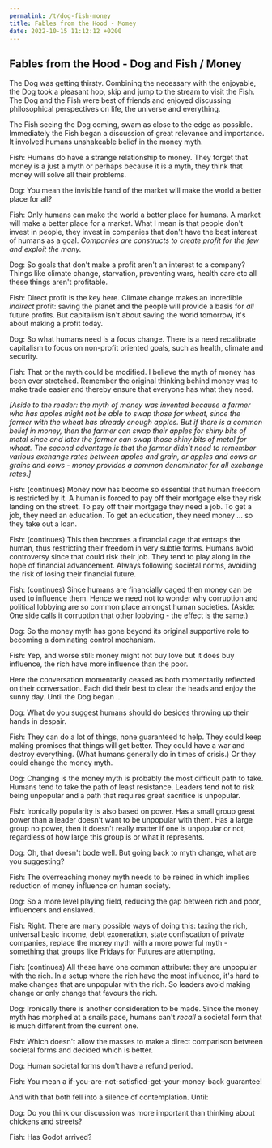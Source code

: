 ```yaml
---
permalink: /t/dog-fish-money
title: Fables from the Hood - Momey
date: 2022-10-15 11:12:12 +0200
---
```



## Fables from the Hood - Dog and Fish / Money

The Dog was getting thirsty. Combining the necessary with the enjoyable, the Dog took a pleasant hop, skip and jump to the stream to visit the Fish. The Dog and the Fish were best of friends and enjoyed discussing philosophical perspectives on life, the universe and everything.

The Fish seeing the Dog coming, swam as close to the edge as possible. Immediately the Fish began a discussion of great relevance and importance. It involved humans unshakeable belief in the money myth.

Fish: Humans do have a strange relationship to money. They forget that money is a just a myth or perhaps because it is a myth, they think that money will solve all their problems.

Dog: You mean the invisible hand of the market will make the world a better place for all?

Fish: Only humans can make the world a better place for humans. A market will make a better place for a market. What I mean is that people don't invest in people, they invest in companies that don't have the best interest of humans as a goal. *Companies are constructs to create profit for the few and exploit the many.*

Dog: So goals that don't make a profit aren't an interest to a company? Things like climate change, starvation, preventing wars, health care etc all these things aren't profitable.

Fish: Direct profit is the key here. Climate change makes an incredible *indirect* profit: saving the planet and the people will provide a basis for *all* future profits. But capitalism isn't about saving the world tomorrow, it's about making a profit today.

Dog: So what humans need is a focus change. There is a need recalibrate capitalism to focus on non-profit oriented goals, such as health, climate and security.

Fish: That or the myth could be modified. I believe the myth of money has been over stretched. Remember the original thinking behind money was to make trade easier and thereby ensure that everyone has what they need.

*[Aside to the reader: the myth of money was invented because a farmer who has apples might not be able to swap those for wheat, since the farmer with the wheat has already enough apples. But if there is a common belief in money, then the farmer can swap their apples for shiny bits of metal since and later the farmer can swap those shiny bits of metal for wheat. The second advantage is that the farmer didn't need to remember various exchange rates between apples and grain, or apples and cows or grains and cows - money provides a common denominator for all exchange rates.]*

Fish: (continues) Money now has become so essential that human freedom is restricted by it. A human is forced to pay off their mortgage else they risk landing on the street. To pay off their mortgage they need a job. To get a job, they need an education. To get an education, they need money ... so they take out a loan.

Fish: (continues) This then becomes a financial cage that entraps the human, thus restricting their freedom in very subtle forms. Humans avoid controversy since that could risk their job. They tend to play along in the hope of financial advancement. Always following societal norms, avoiding the risk of losing their financial future.

Fish: (continues) Since humans are financially caged then money can be used to influence them. Hence we need not to wonder why corruption and political lobbying are so common place amongst human societies. (Aside: One side calls it corruption that other lobbying - the effect is the same.)

Dog: So the money myth has gone beyond its original supportive role to becoming a dominating control mechanism.

Fish: Yep, and worse still: money might not buy love but it does buy influence, the rich have more influence than the poor.

Here the conversation momentarily ceased as both momentarily reflected on their conversation. Each did their best to clear the heads and enjoy the sunny day. Until the Dog began ...

Dog: What do you suggest humans should do besides throwing up their hands in despair.

Fish: They can do a lot of things, none guaranteed to help. They could keep making promises that things will get better. They could have a war and destroy everything. (What humans generally do in times of crisis.) Or they could change the money myth.

Dog: Changing is the money myth is probably the most difficult path to take. Humans tend to take the path of least resistance. Leaders tend not to risk being unpopular and a path that requires great sacrifice is unpopular.

Fish: Ironically popularity is also based on power. Has a small group great power than a leader doesn't want to be unpopular with them. Has a large group no power, then it doesn't really matter if one is unpopular or not, regardless of how large this group is or what it represents.

Dog: Oh, that doesn't bode well. But going back to myth change, what are you suggesting?

Fish: The overreaching money myth needs to be reined in which implies reduction of money influence on human society.

Dog: So a more level playing field, reducing the gap between rich and poor, influencers and enslaved.

Fish: Right. There are many possible ways of doing this: taxing the rich, universal basic income, debt exoneration, state confiscation of private companies, replace the money myth with a more powerful myth - something that groups like Fridays for Futures are attempting.

Fish: (continues) All these have one common attribute: they are unpopular with the rich. In a setup where the rich have the most influence, it's hard to make changes that are unpopular with the rich. So leaders avoid making change or only change that favours the rich.

Dog: Ironically there is another consideration to be made. Since the money myth has morphed at a snails pace, humans can't *recall* a societal form that is much different from the current one.

Fish: Which doesn't allow the masses to make a direct comparison between societal forms and decided which is better.

Dog: Human societal forms don't have a refund period.

Fish: You mean a if-you-are-not-satisfied-get-your-money-back guarantee!

And with that both fell into a silence of contemplation. Until:

Dog: Do you think our discussion was more important than thinking about chickens and streets?

Fish: Has Godot arrived?
